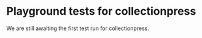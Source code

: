 # Playground tests for collectionpress
We are still awaiting the first test run for collectionpress.
